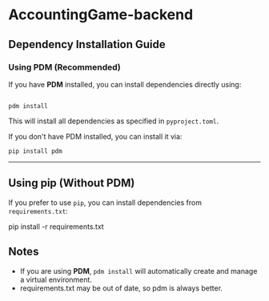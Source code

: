 # AccountingGame-backend

## Dependency Installation Guide

### Using PDM (Recommended)

If you have **PDM** installed, you can install dependencies directly using:

```

pdm install
```

This will install all dependencies as specified in `pyproject.toml`.

If you don't have PDM installed, you can install it via:

```
pip install pdm
```

------

## Using pip (Without PDM)

If you prefer to use `pip`, you can install dependencies from `requirements.txt`:

pip install -r requirements.txt

## Notes

- If you are using **PDM**, `pdm install` will automatically create and manage a virtual environment.
- requirements.txt may be out of date, so pdm is always better.

